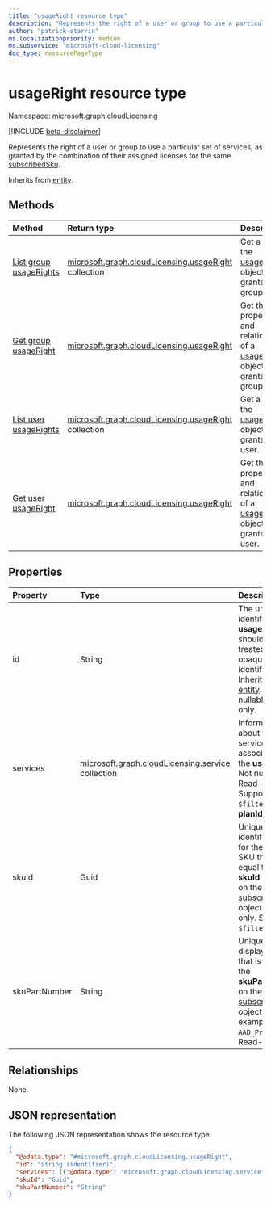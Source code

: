 ```yaml
---
title: "usageRight resource type"
description: "Represents the right of a user or group to use a particular set of services, as granted by the combination of their assigned licenses for the same subscribedSku."
author: "patrick-starrin"
ms.localizationpriority: medium
ms.subservice: "microsoft-cloud-licensing"
doc_type: resourcePageType
---
```


# usageRight resource type

Namespace: microsoft.graph.cloudLicensing

[!INCLUDE [beta-disclaimer](../../includes/beta-disclaimer.md)]

Represents the right of a user or group to use a particular set of services, as granted by the combination of their assigned licenses for the same [subscribedSku](../resources/subscribedsku.md).

Inherits from [entity](../resources/entity.md).

## Methods
|Method|Return type|Description|
|:---|:---|:---|
|[List group usageRights](../api/cloudlicensing-groupcloudlicensing-list-usagerights.md)|[microsoft.graph.cloudLicensing.usageRight](../resources/cloudlicensing-usageright.md) collection|Get a list of the [usageRight](../resources/cloudlicensing-usageright.md) objects granted to a group.|
|[Get group usageRight](../api/cloudlicensing-groupcloudlicensing-get-usageright.md)|[microsoft.graph.cloudLicensing.usageRight](../resources/cloudlicensing-usageright.md)|Get the properties and relationships of a [usageRight](../resources/cloudlicensing-usageright.md) object granted to a group.|
|[List user usageRights](../api/cloudlicensing-usercloudlicensing-list-usagerights.md)|[microsoft.graph.cloudLicensing.usageRight](../resources/cloudlicensing-usageright.md) collection|Get a list of the [usageRight](../resources/cloudlicensing-usageright.md) objects granted to a user.|
|[Get user usageRight](../api/cloudlicensing-usercloudlicensing-get-usageright.md)|[microsoft.graph.cloudLicensing.usageRight](../resources/cloudlicensing-usageright.md)|Get the properties and relationships of a [usageRight](../resources/cloudlicensing-usageright.md) object granted to a user.|

## Properties
|Property|Type|Description|
|:---|:---|:---|
|id|String|The unique identifier for the **usageRight** that should be treated as an opaque identifier. Inherited from [entity](../resources/entity.md). Not nullable. Read-only.|
|services|[microsoft.graph.cloudLicensing.service](../resources/cloudlicensing-service.md) collection| Information about the services associated with the **usageRight**. Not nullable. Read-only. Supports `$filter` on the **planId** property. |
|skuId|Guid| Unique identifier (GUID) for the service SKU that is equal to the **skuId** property on the related [subscribedSku](subscribedsku.md) object. Read-only. Supports `$filter`. |
|skuPartNumber|String| Unique SKU display name that is equal to the **skuPartNumber** on the related [subscribedSku](subscribedsku.md) object; for example, `AAD_Premium`. Read-only. |

## Relationships
None.

## JSON representation
The following JSON representation shows the resource type.
<!-- {
  "blockType": "resource",
  "keyProperty": "id",
  "@odata.type": "microsoft.graph.cloudLicensing.usageRight",
  "baseType": "microsoft.graph.entity",
  "openType": false
}
-->
``` json
{
  "@odata.type": "#microsoft.graph.cloudLicensing.usageRight",
  "id": "String (identifier)",
  "services": [{"@odata.type": "microsoft.graph.cloudLicensing.service"}],
  "skuId": "Guid",
  "skuPartNumber": "String"
}
```
